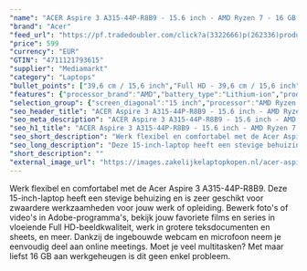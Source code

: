```yaml
---
"name": "ACER Aspire 3 A315-44P-R8B9 - 15.6 inch - AMD Ryzen 7 - 16 GB - 512 GB"
"brand": "Acer"
"feed_url": "https://pf.tradedoubler.com/click?a(3322666)p(262336)product(50617-1790920)ttid(3)url(https%3A%2F%2Fwww.mediamarkt.nl%2Fnl%2Fproduct%2F_acer-aspire-3-a315-44p-r8b9-156-inch-amd-ryzen-7-16-gb-512-gb-1790920.html%3Futm_source%3Dtradedoubler%26utm_medium%3Daff-comparison%26utm_term%3D1790920)"
"price": 599
"currency": "EUR"
"GTIN": "4711121793615"
"supplier": "Mediamarkt"
"category": "Laptops"
"bullet_points": ["39,6 cm / 15,6 inch","Full HD - 39,6 cm / 15,6 inch","SSD , 512 GB , M.2 via NVMe","3x USB 3.2 (Gen 2, Type-A), 1x USB 3.2 (Gen 1, Type-C) met DisplayPort, 1x HDMI 2.0, 1x hoofdtelefoon-/microfooncombo","Lithium-ion","36.29 cm x 1.99 cm x 24.12 cm /"]
"features": {"processor_brand":"AMD","battery_type":"Lithium-ion","product_width":"36,29 cm","brightness":"250 cd/m²","hard_disk_1":"SSD , 512 GB , M.2 via NVMe","additional_update_information":"Voor zover op de afbeeldingen apps worden getoond, geldt dat MediaMarkt niet kan garanderen dat de apps tijdens de volledige levensduur van het product goed zullen blijven functioneren. Dit hangt af van het beleid van de fabrikant.","product_depth":"24,12 cm","bluetooth":"Ja","battery_life":"9 u","processor_model":"Ryzen™ 7","ram_configuration":"2x 8 GB","processor":"AMD Ryzen 7 5700U","manufacturer_guarantee":"2 jaar","card_reader":"Nee","panel_type":"IPS (In-Plane Switching)","touchscreen":"Nee","number_of_processor_cores":"8","manufacturer_supported_software_updates":"Onbekend","connections":"3x USB 3.2 (Gen 2, Type-A), 1x USB 3.2 (Gen 1, Type-C) met DisplayPort, 1x HDMI 2.0, 1x hoofdtelefoon-/microfooncombo","scope_of_delivery":"Laptop, AC-adapter (65 W), handleiding","product_height":"1,99 cm","image_quality":"Full HD","product_introduction_date":"2023-09-07","product_manufacturer":"ACER","speakers":"Ja","convertibility":"Vast scherm","warranty_note":"2 Jaar Pick up & Return / Drop off Collection points","screen_diagonal_inches":"15.6 inch","model_year":"2023","previous_price":"649.00","shipping_costs":"0.00","screen_type":"Mat scherm","memory_size":"16 GB","integrated_mike":"Nee","manufacturer_part_number":"NX.KSJEH.009","wlan_standards":"WiFi 6 (802.11AX)","bluetooth_version":"5.2","delivery_time":"1","old_price":"649.00","color":"Zilver","image_ratio":"16:9","height":"1,99 cm","screen_diagonal_cm":"39,6 cm","screen_diagonal_cm_inch":"39,6 cm / 15,6 inch","weight":"1,78 kg","processor_clock_rate":"1.8 GHz","product_type":"Laptop","capacity_of_1_hard_disk":"512 GB","processor_speed_with_turbo":"4.3 GHz","type_of_1_hard_disk":"SSD","dimensions_weight":"36.29 cm x 1.99 cm x 24.12 cm /","front_camera":"Ja","short_description":"ASPIRE 3 A315-44P-R8B9","battery_capacity":"50 Wh","resolution":"1920 x 1080","integrated_webcam":"Ja","update_policy":"Onbekend","total_storage_space_in_gb":"512 GB","wlan":"Ja","ram_type":"DDR4","depth":"24,12 cm","special_features":"Nee","total_storage_space":"512 GB"}
"selection_group": {"screen_diagonal":"15 inch","processor":"AMD Ryzen 7","changed_price_past_3_days":false,"product_family":"Aspire"}
"seo_header_title": "ACER Aspire 3 A315-44P-R8B9 - 15.6 inch - AMD Ryzen 7 - 16 GB - 512 GB"
"seo_meta_description": "ACER Aspire 3 A315-44P-R8B9 - 15.6 inch - AMD Ryzen 7 - 16 GB - 512 GB"
"seo_h1_title": "ACER Aspire 3 A315-44P-R8B9 - 15.6 inch - AMD Ryzen 7 - 16 GB - 512 GB"
"seo_short_description": "Werk flexibel en comfortabel met de Acer Aspire 3 A315-44P-R8B9."
"seo_long_description": "Deze 15-inch-laptop heeft een stevige behuizing en is zeer geschikt voor zwaardere werkzaamheden voor jouw werk of opleiding. Bewerk foto's of video's in Adobe-programma's, bekijk jouw favoriete films en series in vloeiende Full HD-beeldkwaliteit, werk in grotere teksdocumenten en sheets, en meer. Dankzij de ingebouwde webcam en microfoon neem je eenvoudig deel aan online meetings. Moet je veel multitasken? Met maar liefst 16 GB aan werkgeheugen is dit geen enkel probleem."
"short_description": ""
"external_image_url": "https://images.zakelijkelaptopkopen.nl/acer-aspire-3-a315-44p-r8b9-156-inch-amd-ryzen-7-16-gb-512-gb-1790920.webp"
---
```


Werk flexibel en comfortabel met de Acer Aspire 3 A315-44P-R8B9. Deze 15-inch-laptop heeft een stevige behuizing en is zeer geschikt voor zwaardere werkzaamheden voor jouw werk of opleiding. Bewerk foto's of video's in Adobe-programma's, bekijk jouw favoriete films en series in vloeiende  Full HD-beeldkwaliteit, werk in grotere teksdocumenten en sheets, en meer. Dankzij de ingebouwde webcam en microfoon neem je eenvoudig deel aan online meetings. Moet je veel multitasken? Met maar liefst 16 GB aan werkgeheugen is dit geen enkel probleem.